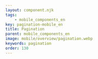 ```yaml
---
layout: component.njk
tags: 
    - mobile_components_en
key: pagination-mobile_en
title: Pagination
parent: mobile_components_en
image: mobile/overview/pagination.webp
keywords: pagination
order: 130
---
```


